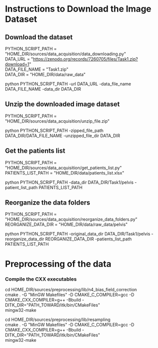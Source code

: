 

# Instructions to Download the Image Dataset
## Download the dataset

PYTHON_SCRIPT_PATH = "HOME_DIR/sources/data_acquisition/data_downloading.py" <br />
DATA_URL = "https://zenodo.org/records/7260705/files/Task1.zip?download=1" <br />
DATA_FILE_NAME = "Task1.zip" <br />
DATA_DIR = "HOME_DIR/data/raw_data"

python PYTHON_SCRIPT_PATH -url DATA_URL -data_file_name DATA_FILE_NAME -data_dir DATA_DIR

## Unzip the downloaded image dataset

PYTHON_SCRIPT_PATH = "HOME_DIR/sources/data_acquisition/unzip_file.zip" 

python PYTHON_SCRIPT_PATH -zipped_file_path DATA_DIR/DATA_FILE_NAME -unzipped_file_dir DATA_DIR

## Get the patients list

PYTHON_SCRIPT_PATH = "HOME_DIR/sources/data_acquisition/get_patients_list.py" <br />
PATIENTS_LIST_PATH = "HOME_DIR/data/patients_list.xlsx"

python PYTHON_SCRIPT_PATH -data_dir DATA_DIR/Task1/pelvis -patient_list_path PATIENTS_LIST_PATH

## Reorganize the data folders
PYTHON_SCRIPT_PATH = "HOME_DIR/sources/data_acquisition/reorganize_data_folders.py" <br />
REORGANIZE_DATA_DIR = "HOME_DIR/data/raw_data/pelvis"

python PYTHON_SCRIPT_PATH -original_data_dir DATA_DIR/Task1/pelvis -reorganize_data_dir REORGANIZE_DATA_DIR -patients_list_path PATIENTS_LIST_PATH

# Preprocessing of the data

### Compile the CXX executables
cd HOME_DIR/sources/preprocessing/lib/n4_bias_field_correction <br />
cmake . -G "MinGW Makefiles" -D CMAKE_C_COMPILER=gcc -D CMAKE_CXX_COMPILER=g++ -Bbuild -DITK_DIR="PATH_TOWARD/itk/bin/CMakeFiles" <br />
mingw32-make

cd HOME_DIR/sources/preprocessing/lib/resampling<br />
cmake . -G "MinGW Makefiles" -D CMAKE_C_COMPILER=gcc -D CMAKE_CXX_COMPILER=g++ -Bbuild -DITK_DIR="PATH_TOWARD/itk/bin/CMakeFiles"<br />
mingw32-make

